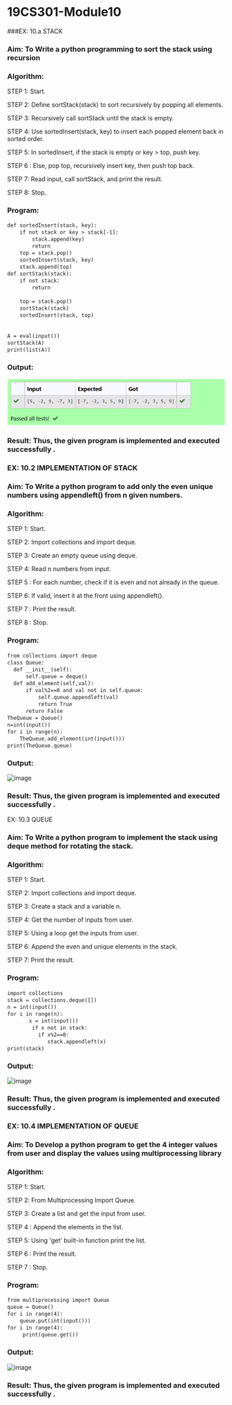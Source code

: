 # 19CS301-Module10
###EX: 10.a  STACK
### Aim: To Write a python programming to sort the stack using recursion
### Algorithm:
STEP 1: Start.

STEP 2: Define sortStack(stack) to sort recursively by popping all elements.

STEP 3: Recursively call sortStack until the stack is empty.

STEP 4: Use sortedInsert(stack, key) to insert each popped element back in sorted order.

STEP 5: In sortedInsert, if the stack is empty or key > top, push key.

STEP 6 : Else, pop top, recursively insert key, then push top back.

STEP 7: Read input, call sortStack, and print the result.

STEP 8: Stop.

### Program:
```
def sortedInsert(stack, key):
    if not stack or key > stack[-1]:
        stack.append(key)
        return
    top = stack.pop()
    sortedInsert(stack, key)
    stack.append(top)
def sortStack(stack):
    if not stack:
        return
 
    top = stack.pop()
    sortStack(stack)
    sortedInsert(stack, top)

 
A = eval(input())
sortStack(A)
print(list(A))
```
### Output:
 ![image](https://github.com/gokulkrishnan2005/19CS301-Module10/blob/main/module10-1.png)

### Result: Thus, the given program is implemented and executed successfully .
 


### EX: 10.2 IMPLEMENTATION OF STACK
### Aim: To Write a  python program to add only the even unique numbers using appendleft() from n given numbers.
### Algorithm:

STEP 1: Start.

STEP 2: Import collections and import deque.

STEP 3: Create an empty queue using deque.

STEP 4: Read n numbers from input.

STEP 5 : For each number, check if it is even and not already in the queue.

STEP 6: If valid, insert it at the front using appendleft().

STEP 7 : Print the result. 

STEP 8 : Stop.
### Program: 
```
from collections import deque
class Queue:  
  def __init__(self):  
      self.queue = deque()  
  def add_element(self,val):
      if val%2==0 and val not in self.queue:  
          self.queue.appendleft(val)  
          return True  
      return False  
TheQueue = Queue()  
n=int(input())
for i in range(n):
    TheQueue.add_element(int(input())) 
print(TheQueue.queue)
```
### Output:
![image](https://github.com/user-attachments/assets/f42c4ec6-578c-418a-8f66-cf70abe7dc54)

### Result: Thus, the given program is implemented and executed successfully .
 


EX: 10.3 QUEUE
### Aim: To Write a python program to implement the stack using deque method for rotating the stack.
### Algorithm:

STEP 1: Start.

STEP 2: Import collections and import deque.

STEP 3: Create a stack and a variable n.

STEP 4: Get the number of inputs from user.

STEP 5: Using a loop get the inputs from user.

STEP 6: Append the even and unique elements in the stack.

STEP 7: Print the result.
### Program:
```
import collections
stack = collections.deque([])
n = int(input())
for i in range(n):
       x = int(input())
        if x not in stack:
          if x%2==0:
             stack.appendleft(x)
print(stack)
```
### Output:
![image](https://github.com/user-attachments/assets/de6e3e09-b10b-42d4-9faf-32fcf990f29a)
 
### Result: Thus, the given program is implemented and executed successfully .


### EX: 10.4 IMPLEMENTATION OF QUEUE
### Aim: To Develop a python program to get the 4 integer values from user and display the values using multiprocessing library
### Algorithm:

STEP 1: Start.

STEP 2: From Multiprocessing Import Queue.

STEP 3: Create a list and get the input from user.

STEP 4 : Append the elements in the list.

STEP 5: Using 'get' built-in function print the list.

STEP 6 : Print the result.

STEP 7 : Stop.
### Program:
```
from multiprocessing import Queue
queue = Queue()
for i in range(4):
    queue.put(int(input()))
for i in range(4):
     print(queue.get())
```
### Output:
 ![image](https://github.com/user-attachments/assets/26a380ff-118e-43f4-8178-83a5417262b5)
 

### Result: Thus, the given program is implemented and executed successfully .
 

